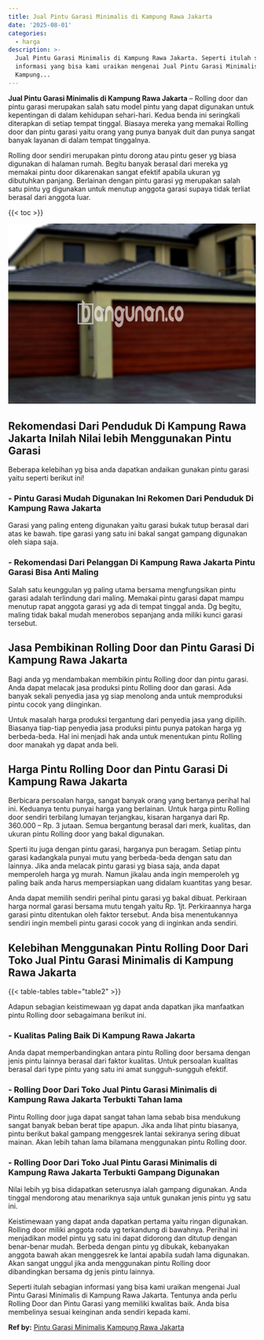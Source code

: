 ```yaml
---
title: Jual Pintu Garasi Minimalis di Kampung Rawa Jakarta
date: '2025-08-01'
categories:
  - harga
description: >-
  Jual Pintu Garasi Minimalis di Kampung Rawa Jakarta. Seperti itulah sebagian
  informasi yang bisa kami uraikan mengenai Jual Pintu Garasi Minimalis di
  Kampung...
---
```


**Jual Pintu Garasi Minimalis di Kampung Rawa Jakarta** – Rolling door dan pintu garasi merupakan salah satu model pintu yang dapat digunakan untuk kepentingan di dalam kehidupan sehari-hari. Kedua benda ini seringkali diterapkan di setiap tempat tinggal. Biasaya mereka yang memakai Rolling door dan pintu garasi yaitu orang yang punya banyak duit dan punya sangat banyak layanan di dalam tempat tinggalnya.

Rolling door sendiri merupakan pintu dorong atau pintu geser yg biasa digunakan di halaman rumah. Begitu banyak berasal dari mereka yg memakai pintu door dikarenakan sangat efektif apabila ukuran yg dibutuhkan panjang. Berlainan dengan pintu garasi yg merupakan salah satu pintu yg digunakan untuk menutup anggota garasi supaya tidak terliat berasal dari anggota luar.

{{< toc >}}

![Jual Pintu Garasi Minimalis di Kampung Rawa Jakarta](/images/pintu-garasi-34.png)

## Rekomendasi Dari Penduduk Di Kampung Rawa Jakarta Inilah Nilai lebih Menggunakan Pintu Garasi

Beberapa kelebihan yg bisa anda dapatkan andaikan gunakan pintu garasi yaitu seperti berikut ini!

### \- Pintu Garasi Mudah Digunakan Ini Rekomen Dari Penduduk Di Kampung Rawa Jakarta

Garasi yang paling enteng digunakan yaitu garasi bukak tutup berasal dari atas ke bawah. tipe garasi yang satu ini bakal sangat gampang digunakan oleh siapa saja.

### \- Rekomendasi Dari Pelanggan Di Kampung Rawa Jakarta Pintu Garasi Bisa Anti Maling

Salah satu keunggulan yg paling utama bersama mengfungsikan pintu garasi adalah terlindung dari maling. Memakai pintu garasi dapat mampu menutup rapat anggota garasi yg ada di tempat tinggal anda. Dg begitu, maling tidak bakal mudah menerobos sepanjang anda miliki kunci garasi tersebut.

## Jasa Pembikinan Rolling Door dan Pintu Garasi Di Kampung Rawa Jakarta

Bagi anda yg mendambakan membikin pintu Rolling door dan pintu garasi. Anda dapat melacak jasa produksi pintu Rolling door dan garasi. Ada banyak sekali penyedia jasa yg siap menolong anda untuk memproduksi pintu cocok yang diinginkan.

Untuk masalah harga produksi tergantung dari penyedia jasa yang dipilih. Biasanya tiap-tiap penyedia jasa produksi pintu punya patokan harga yg berbeda-beda. Hal ini menjadi hak anda untuk menentukan pintu Rolling door manakah yg dapat anda beli.

## Harga Pintu Rolling Door dan Pintu Garasi Di Kampung Rawa Jakarta

Berbicara persoalan harga, sangat banyak orang yang bertanya perihal hal ini. Keduanya tentu punyai harga yang berlainan. Untuk harga pintu Rolling door sendiri terbilang lumayan terjangkau, kisaran harganya dari Rp. 360.000 – Rp. 3 jutaan. Semua bergantung berasal dari merk, kualitas, dan ukuran pintu Rolling door yang bakal digunakan.

Sperti itu juga dengan pintu garasi, harganya pun beragam. Setiap pintu garasi kadangkala punyai mutu yang berbeda-beda dengan satu dan lainnya. Jika anda melacak pintu garasi yg biasa saja, anda dapat memperoleh harga yg murah. Namun jikalau anda ingin memperoleh yg paling baik anda harus mempersiapkan uang didalam kuantitas yang besar.

Anda dapat memilih sendiri perihal pintu garasi yg bakal dibuat. Perkiraan harga normal garasi bersama mutu tengah yaitu Rp. 1jt. Perkiraannya harga garasi pintu ditentukan oleh faktor tersebut. Anda bisa menentukannya sendiri ingin membeli pintu garasi cocok yang di inginkan anda sendiri.

## Kelebihan Menggunakan Pintu Rolling Door Dari Toko Jual Pintu Garasi Minimalis di Kampung Rawa Jakarta

{{< table-tables table="table2" >}}

Adapun sebagian keistimewaan yg dapat anda dapatkan jika manfaatkan pintu Rolling door sebagaimana berikut ini.

### \- Kualitas Paling Baik Di Kampung Rawa Jakarta

Anda dapat memperbandingkan antara pintu Rolling door bersama dengan jenis pintu lainnya berasal dari faktor kualitas. Untuk persoalan kualitas berasal dari type pintu yang satu ini amat sungguh-sungguh efektif.

### \- Rolling Door Dari Toko Jual Pintu Garasi Minimalis di Kampung Rawa Jakarta Terbukti Tahan lama

Pintu Rolling door juga dapat sangat tahan lama sebab bisa mendukung sangat banyak beban berat tipe apapun. Jika anda lihat pintu biasanya, pintu berikut bakal gampang menggesrek lantai sekiranya sering dibuat mainan. Akan lebih tahan lama bilamana menggunakan pintu Rolling door.

### \- Rolling Door Dari Toko Jual Pintu Garasi Minimalis di Kampung Rawa Jakarta Terbukti Gampang Digunakan

Nilai lebih yg bisa didapatkan seterusnya ialah gampang digunakan. Anda tinggal mendorong atau menariknya saja untuk gunakan jenis pintu yg satu ini.

Keistimewaan yang dapat anda dapatkan pertama yaitu ringan digunakan. Rolling door miliki anggota roda yg terkandung di bawahnya. Perihal ini menjadikan model pintu yg satu ini dapat didorong dan ditutup dengan benar-benar mudah. Berbeda dengan pintu yg dibukak, kebanyakan anggota bawah akan menggesrek ke lantai apabila sudah lama digunakan. Akan sangat unggul jika anda menggunakan pintu Rolling door dibandingkan bersama dg jenis pintu lainnya.

Seperti itulah sebagian informasi yang bisa kami uraikan mengenai Jual Pintu Garasi Minimalis di Kampung Rawa Jakarta. Tentunya anda perlu Rolling Door dan Pintu Garasi yang memiliki kwalitas baik. Anda bisa membelinya sesuai keinginan anda sendiri kepada kami.

**Ref by:** [Pintu Garasi Minimalis Kampung Rawa Jakarta](https://id.wikipedia.org/wiki/Pintu)

